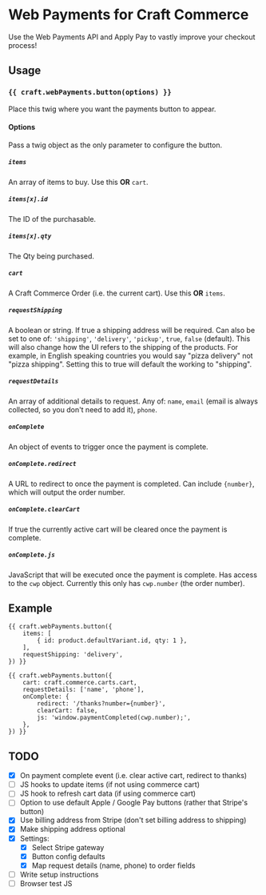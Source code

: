 # Web Payments for Craft Commerce

Use the Web Payments API and Apply Pay to vastly improve your checkout process!

## Usage
### `{{ craft.webPayments.button(options) }}`
Place this twig where you want the payments button to appear.

#### Options
Pass a twig object as the only parameter to configure the button.

##### `items`
An array of items to buy. Use this **OR** `cart`.

##### `items[x].id`
The ID of the purchasable.

##### `items[x].qty`
The Qty being purchased.

##### `cart`
A Craft Commerce Order (i.e. the current cart). Use this **OR** `items`.

##### `requestShipping`
A boolean or string. If true a shipping address will be required. Can also be 
set to one of: `'shipping'`, `'delivery'`, `'pickup'`, `true`, `false` (default).
This will also change how the UI refers to the shipping of the products. For 
example, in English speaking countries you would say "pizza delivery" not 
"pizza shipping". Setting this to true will default the working to "shipping".

##### `requestDetails`
An array of additional details to request. Any of: `name`, `email` (email is 
always collected, so you don't need to add it), `phone`.

##### `onComplete`
An object of events to trigger once the payment is complete.

##### `onComplete.redirect`
A URL to redirect to once the payment is completed. Can include `{number}`, 
which will output the order number.

##### `onComplete.clearCart`
If true the currently active cart will be cleared once the payment is complete.

##### `onComplete.js`
JavaScript that will be executed once the payment is complete. Has access to the 
`cwp` object. Currently this only has `cwp.number` (the order number).

## Example
```twig
{{ craft.webPayments.button({
    items: [
        { id: product.defaultVariant.id, qty: 1 },
    ],
    requestShipping: 'delivery',
}) }}
```

```twig
{{ craft.webPayments.button({
    cart: craft.commerce.carts.cart,
    requestDetails: ['name', 'phone'],
    onComplete: {
        redirect: '/thanks?number={number}',
        clearCart: false,
        js: 'window.paymentCompleted(cwp.number);',
    },
}) }}
```

## TODO
- [x] On payment complete event (i.e. clear active cart, redirect to thanks)
- [ ] JS hooks to update items (if not using commerce cart)
- [ ] JS hook to refresh cart data (if using commerce cart)
- [ ] Option to use default Apple / Google Pay buttons (rather that Stripe's button)
- [x] Use billing address from Stripe (don't set billing address to shipping)
- [x] Make shipping address optional
- [x] Settings:
  - [x] Select Stripe gateway
  - [x] Button config defaults
  - [x] Map request details (name, phone) to order fields
- [ ] Write setup instructions
- [ ] Browser test JS